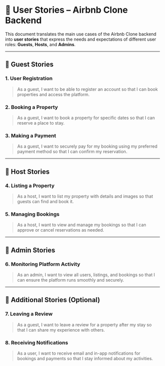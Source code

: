 # 🧾 User Stories – Airbnb Clone Backend

This document translates the main use cases of the Airbnb Clone backend into **user stories** that express the needs and expectations of different user roles: **Guests**, **Hosts**, and **Admins**.

---

## 👤 Guest Stories

### 1. User Registration
> As a guest, I want to be able to register an account so that I can book properties and access the platform.

### 2. Booking a Property
> As a guest, I want to book a property for specific dates so that I can reserve a place to stay.

### 3. Making a Payment
> As a guest, I want to securely pay for my booking using my preferred payment method so that I can confirm my reservation.

---

## 👤 Host Stories

### 4. Listing a Property
> As a host, I want to list my property with details and images so that guests can find and book it.

### 5. Managing Bookings
> As a host, I want to view and manage my bookings so that I can approve or cancel reservations as needed.

---

## 👤 Admin Stories

### 6. Monitoring Platform Activity
> As an admin, I want to view all users, listings, and bookings so that I can ensure the platform runs smoothly and securely.

---

## 📝 Additional Stories (Optional)

### 7. Leaving a Review
> As a guest, I want to leave a review for a property after my stay so that I can share my experience with others.

### 8. Receiving Notifications
> As a user, I want to receive email and in-app notifications for bookings and payments so that I stay informed about my activities.